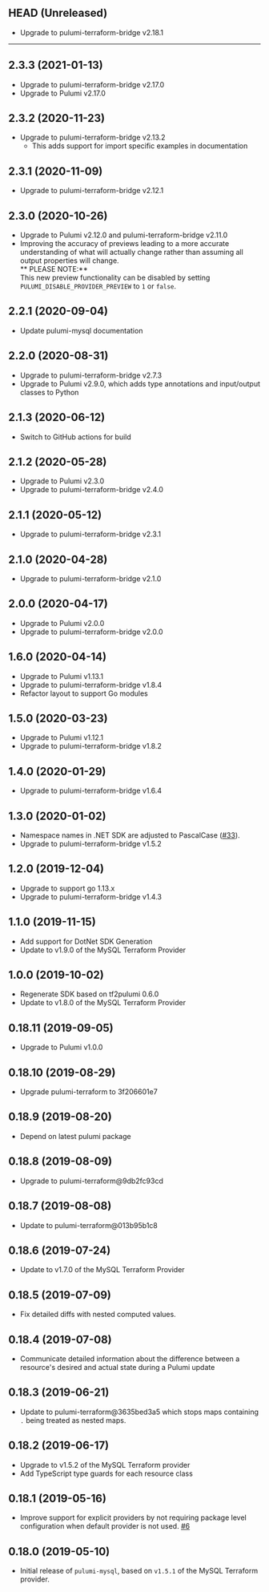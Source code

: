 ## HEAD (Unreleased)
* Upgrade to pulumi-terraform-bridge v2.18.1

---

## 2.3.3 (2021-01-13)
* Upgrade to pulumi-terraform-bridge v2.17.0
* Upgrade to Pulumi v2.17.0

## 2.3.2 (2020-11-23)
* Upgrade to pulumi-terraform-bridge v2.13.2  
  * This adds support for import specific examples in documentation

## 2.3.1 (2020-11-09)
* Upgrade to pulumi-terraform-bridge v2.12.1

## 2.3.0 (2020-10-26)
* Upgrade to Pulumi v2.12.0 and pulumi-terraform-bridge v2.11.0
* Improving the accuracy of previews leading to a more accurate understanding of what will actually change rather than assuming all output properties will change.  
  ** PLEASE NOTE:**  
  This new preview functionality can be disabled by setting `PULUMI_DISABLE_PROVIDER_PREVIEW` to `1` or `false`.

## 2.2.1 (2020-09-04)
* Update pulumi-mysql documentation

## 2.2.0 (2020-08-31)
* Upgrade to pulumi-terraform-bridge v2.7.3
* Upgrade to Pulumi v2.9.0, which adds type annotations and input/output classes to Python

## 2.1.3 (2020-06-12)
* Switch to GitHub actions for build

## 2.1.2 (2020-05-28)
* Upgrade to Pulumi v2.3.0
* Upgrade to pulumi-terraform-bridge v2.4.0

## 2.1.1 (2020-05-12)
* Upgrade to pulumi-terraform-bridge v2.3.1

## 2.1.0 (2020-04-28)
* Upgrade to pulumi-terraform-bridge v2.1.0

## 2.0.0 (2020-04-17)
* Upgrade to Pulumi v2.0.0
* Upgrade to pulumi-terraform-bridge v2.0.0

## 1.6.0 (2020-04-14)
* Upgrade to Pulumi v1.13.1
* Upgrade to pulumi-terraform-bridge v1.8.4
* Refactor layout to support Go modules

## 1.5.0 (2020-03-23)
* Upgrade to Pulumi v1.12.1
* Upgrade to pulumi-terraform-bridge v1.8.2

## 1.4.0 (2020-01-29)
* Upgrade to pulumi-terraform-bridge v1.6.4

## 1.3.0 (2020-01-02)
* Namespace names in .NET SDK are adjusted to PascalCase
([#33](https://github.com/pulumi/pulumi-mysql/pull/33)).
* Upgrade to pulumi-terraform-bridge v1.5.2

## 1.2.0 (2019-12-04)
* Upgrade to support go 1.13.x
* Upgrade to pulumi-terraform-bridge v1.4.3

## 1.1.0 (2019-11-15)
* Add support for DotNet SDK Generation
* Update to v1.9.0 of the MySQL Terraform Provider

## 1.0.0 (2019-10-02)
* Regenerate SDK based on tf2pulumi 0.6.0
* Update to v1.8.0 of the MySQL Terraform Provider

## 0.18.11 (2019-09-05)
* Upgrade to Pulumi v1.0.0

## 0.18.10 (2019-08-29)
* Upgrade pulumi-terraform to 3f206601e7

## 0.18.9 (2019-08-20)
* Depend on latest pulumi package

## 0.18.8 (2019-08-09)
* Upgrade to pulumi-terraform@9db2fc93cd

## 0.18.7 (2019-08-08)
* Update to pulumi-terraform@013b95b1c8

## 0.18.6 (2019-07-24)
* Update to v1.7.0 of the MySQL Terraform Provider

## 0.18.5 (2019-07-09)
* Fix detailed diffs with nested computed values.

## 0.18.4 (2019-07-08)
* Communicate detailed information about the difference between a resource's desired and actual state during a Pulumi update

## 0.18.3 (2019-06-21)
* Update to pulumi-terraform@3635bed3a5 which stops maps containing `.` being treated as nested maps.

## 0.18.2 (2019-06-17)
* Upgrade to v1.5.2 of the MySQL Terraform provider
* Add TypeScript type guards for each resource class

## 0.18.1 (2019-05-16)
* Improve support for explicit providers by not requiring package level configuration when default provider is not used. [#6](https://github.com/pulumi/pulumi-mysql/pull/6)

## 0.18.0 (2019-05-10)
* Initial release of `pulumi-mysql`, based on `v1.5.1` of the MySQL Terraform provider.
